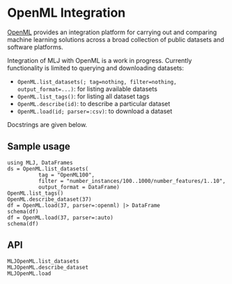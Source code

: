 # OpenML Integration

[OpenML](https://www.openml.org) provides an integration platform for
carrying out and comparing machine learning solutions across a broad
collection of public datasets and software platforms. 

Integration of MLJ with OpenML is a work in progress. Currently
functionality is limited to querying and downloading datasets:

- `OpenML.list_datasets(; tag=nothing, filter=nothing, output_format=...)`: for listing available datasets
- `OpenML.list_tags()`: for listing all dataset tags
- `OpenML.describe(id)`: to describe a particular dataset
- `OpenML.load(id; parser=:csv)`: to download a dataset

Docstrings are given below. 

## Sample usage

```@repl new
using MLJ, DataFrames
ds = OpenML.list_datasets(
          tag = "OpenML100",
          filter = "number_instances/100..1000/number_features/1..10",
          output_format = DataFrame)
OpenML.list_tags()
OpenML.describe_dataset(37)
df = OpenML.load(37, parser=:openml) |> DataFrame
schema(df)
df = OpenML.load(37, parser=:auto)
schema(df)
```

## API

```@docs
MLJOpenML.list_datasets
MLJOpenML.describe_dataset
MLJOpenML.load
```
